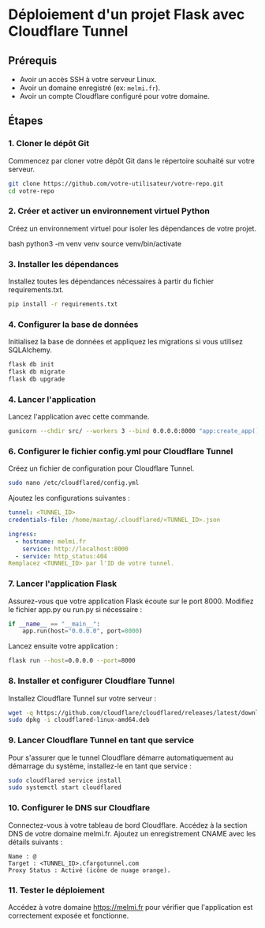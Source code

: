 # Déploiement d'un projet Flask avec Cloudflare Tunnel

## Prérequis

- Avoir un accès SSH à votre serveur Linux.
- Avoir un domaine enregistré (ex: `melmi.fr`).
- Avoir un compte Cloudflare configuré pour votre domaine.

## Étapes

### 1. Cloner le dépôt Git

Commencez par cloner votre dépôt Git dans le répertoire souhaité sur votre serveur.

```bash
git clone https://github.com/votre-utilisateur/votre-repo.git
cd votre-repo
```

### 2. Créer et activer un environnement virtuel Python
Créez un environnement virtuel pour isoler les dépendances de votre projet.

bash
python3 -m venv venv
source venv/bin/activate

### 3. Installer les dépendances
Installez toutes les dépendances nécessaires à partir du fichier requirements.txt.

```bash
pip install -r requirements.txt
```

### 4. Configurer la base de données
Initialisez la base de données et appliquez les migrations si vous utilisez SQLAlchemy.

```bash
flask db init
flask db migrate
flask db upgrade
```

### 4. Lancer l'application
Lancez l'application avec cette commande.

```bash
gunicorn --chdir src/ --workers 3 --bind 0.0.0.0:8000 "app:create_app()"
```

### 6. Configurer le fichier config.yml pour Cloudflare Tunnel
Créez un fichier de configuration pour Cloudflare Tunnel.

```bash
sudo nano /etc/cloudflared/config.yml
```

Ajoutez les configurations suivantes :

```yaml
tunnel: <TUNNEL_ID>
credentials-file: /home/maxtag/.cloudflared/<TUNNEL_ID>.json

ingress:
  - hostname: melmi.fr
    service: http://localhost:8000
  - service: http_status:404
Remplacez <TUNNEL_ID> par l'ID de votre tunnel.
```

### 7. Lancer l'application Flask
Assurez-vous que votre application Flask écoute sur le port 8000. Modifiez le fichier app.py ou run.py si nécessaire :

```python
if __name__ == "__main__":
    app.run(host="0.0.0.0", port=8000)
```

Lancez ensuite votre application :

```bash
flask run --host=0.0.0.0 --port=8000
```

### 8. Installer et configurer Cloudflare Tunnel
Installez Cloudflare Tunnel sur votre serveur :

```bash
wget -q https://github.com/cloudflare/cloudflared/releases/latest/download/cloudflared-linux-amd64.deb
sudo dpkg -i cloudflared-linux-amd64.deb
```

### 9. Lancer Cloudflare Tunnel en tant que service
Pour s'assurer que le tunnel Cloudflare démarre automatiquement au démarrage du système, installez-le en tant que service :

```bash
sudo cloudflared service install
sudo systemctl start cloudflared
```

### 10. Configurer le DNS sur Cloudflare
Connectez-vous à votre tableau de bord Cloudflare.
Accédez à la section DNS de votre domaine melmi.fr.
Ajoutez un enregistrement CNAME avec les détails suivants :

```
Name : @
Target : <TUNNEL_ID>.cfargotunnel.com
Proxy Status : Activé (icône de nuage orange).
```

### 11. Tester le déploiement
Accédez à votre domaine https://melmi.fr pour vérifier que l'application est correctement exposée et fonctionne.
